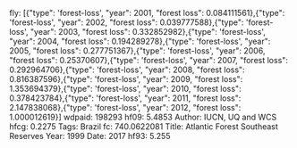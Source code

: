 fly: [{"type": 'forest-loss', "year": 2001, "forest loss": 0.084111561},{"type": 'forest-loss', "year": 2002, "forest loss": 0.039777588},{"type": 'forest-loss', "year": 2003, "forest loss": 0.332852982},{"type": 'forest-loss', "year": 2004, "forest loss": 0.194289278},{"type": 'forest-loss', "year": 2005, "forest loss": 0.277751367},{"type": 'forest-loss', "year": 2006, "forest loss": 0.25370607},{"type": 'forest-loss', "year": 2007, "forest loss": 0.292964706},{"type": 'forest-loss', "year": 2008, "forest loss": 0.816387596},{"type": 'forest-loss', "year": 2009, "forest loss": 1.353694379},{"type": 'forest-loss', "year": 2010, "forest loss": 0.378423784},{"type": 'forest-loss', "year": 2011, "forest loss": 2.147838068},{"type": 'forest-loss', "year": 2012, "forest loss": 1.000012619}]
wdpaid: 198293
hf09: 5.4853
Author: IUCN, UQ and WCS
hfcg: 0.2275
Tags: Brazil
fc: 740.0622081
Title: Atlantic Forest Southeast Reserves
Year: 1999
Date: 2017
hf93: 5.255

